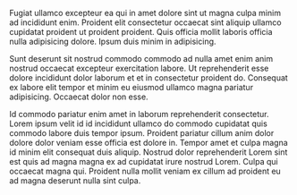 Fugiat ullamco excepteur ea qui in amet dolore sint ut magna culpa minim ad incididunt enim. Proident elit consectetur occaecat sint aliquip ullamco cupidatat proident ut proident proident. Quis officia mollit laboris officia nulla adipisicing dolore. Ipsum duis minim in adipisicing.

Sunt deserunt sit nostrud commodo commodo ad nulla amet enim anim nostrud occaecat excepteur exercitation labore. Ut reprehenderit esse dolore incididunt dolor laborum et et in consectetur proident do. Consequat ex labore elit tempor et minim eu eiusmod ullamco magna pariatur adipisicing. Occaecat dolor non esse.

Id commodo pariatur enim amet in laborum reprehenderit consectetur. Lorem ipsum velit id id incididunt ullamco do commodo cupidatat quis commodo labore duis tempor ipsum. Proident pariatur cillum anim dolor dolore dolor veniam esse officia est dolore in. Tempor amet et culpa magna id minim elit consequat duis aliquip. Nostrud dolor reprehenderit Lorem sint est quis ad magna magna ex ad cupidatat irure nostrud Lorem. Culpa qui occaecat magna qui. Proident nulla mollit veniam ex cillum ad proident eu ad magna deserunt nulla sint culpa.